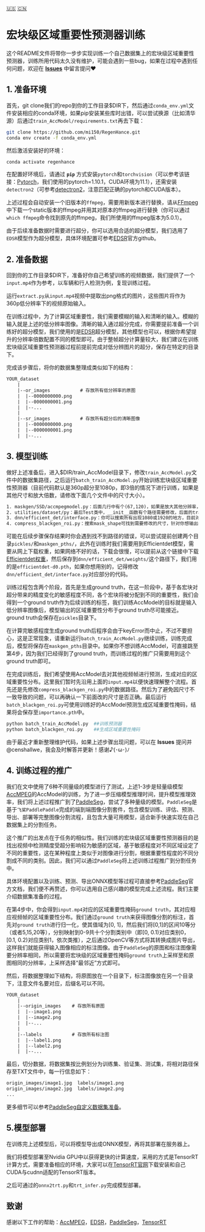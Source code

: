 [🇺🇸](/train.md "English") [🇨🇳](/train-cn.md "Simplified Chinese")

# 宏块级区域重要性预测器训练

这个README文件将带你一步步实现训练一个自己数据集上的宏块级区域重要性预测器，训练所用代码太久没有维护，可能会遇到一些bug，如果在过程中遇到任何问题，欢迎在 **[Issues](https://github.com/mi150/RegenHance/issues)** 中留言提问❤

## 1. 准备环境

首先，git clone我们的repo到你的工作目录$DIR下，然后通过`conda_env.yml`文件安装相应的conda环境，如果pip安装某些库时出错，可以尝试换源（比如清华源）后通过`train_AccModel/requirements.txt`再去下载：

```bash
git clone https://github.com/mi150/RegenHance.git
conda env create -f conda_env.yml
```

然后激活安装好的环境：

```bash
conda activate regenhance
```

在配置好环境后，请通过 **`pip`** 方式安装`pytorch`和`torchvision`（可以参考该链接：[Pytorch](https://pytorch.org/get-started/locally/)，我们使用的pytorch=1.10.1，CUDA环境为11.1），还需安装`detectron2`（可参考[detectron2](https://github.com/facebookresearch/detectron2/blob/main/INSTALL.md)，注意匹配正确的pytorch和CUDA版本）。

上述过程会自动安装一个旧版本的`ffmpeg`，需要用新版本进行替换，请从[FFmpeg](https://johnvansickle.com/ffmpeg/)中下载一个static版本的ffmpeg并用其对原本的ffmpeg进行替换（你可以通过`which ffmpeg`命令找到原先的ffmpeg，我们所使用的ffmpeg版本为5.0.1）。

由于后续准备数据时需要进行超分，你可以选用合适的超分模型，我们选用了`EDSR`模型作为超分模型，具体环境配置可参考[EDSR](https://github.com/sanghyun-son/EDSR-PyTorch)官方github。

## 2. 准备数据

回到你的工作目录$DIR下，准备好你自己希望训练的视频数据，我们提供了一个`input.mp4`作为参考，以车辆和行人检测为例，复现训练过程。

运行`extract.py`从`input.mp4`视频中提取出png格式的图片，这些图片将作为360p低分辨率下的视频原始输入。

在训练过程中，为了计算区域重要性，我们需要模糊的输入和清晰的输入。模糊的输入就是上述的低分辨率图像。清晰的输入通过超分完成，你需要提前准备一个训练好的超分模型，我们使用的是[EDSR](https://github.com/sanghyun-son/EDSR-PyTorch)超分模型，其他模型也可以，根据你希望提升的分辨率倍数配置不同的模型即可。由于整帧超分计算量较大，我们建议在训练宏块级区域重要性预测器过程前提前完成对低分辨图片的超分，保存在特定的目录下。

完成该步骤后，将你的数据集整理成类似如下的结构：

```tex
YOUR_dataset
    |
    |--or_images           # 存放所有低分辨率的原图
    |  |--0000000000.png
    |  |--0000000001.png
    |  |--...
    |
    |--sr_images           # 存放所有超分后的清晰图像
    |  |--0000000000.png
    |  |--0000000001.png
    |  |--...
```

## 3. 模型训练

做好上述准备后，进入$DIR/train_AccModel目录下，修改`train_AccModel.py`文件中的数据集路径，之后运行`batch_train_AccModel.py`开始训练宏块级区域重要性预测器（目前代码默认是360p超分至1080p，即3倍的情况下进行训练，如果是其他尺寸和放大倍数，请修改下面几个文件中的尺寸大小）。

```tex
1. maskgen/SSD/accmpegmodel.py：后面几行中有个(67,120)，如果是放大其他分辨率，比如720p，就可以替换为(45,80)。
2. utilities/dataset/py：最后Test类中，__init__函数有个路径需要修改，后面的transform_in中，如果你的初始输入不是360p的话，也需要进行修改。
3. dnn/efficient_det/interface.py：你可以搜索所有出现1080或1920的地方，目前对应的是1080p，如果你是放大到其他分辨率，别犹豫，改它。
4. compress_blackgen_roi.py：搜索mask_shape可找到需要修改的尺寸，针对你想输出的mask尺寸，修改成对应的大小即可，注意和1中的accmpegmodel.py里的尺寸对应，至于上取整还是下取整都可以，看你的想法。
```

可能在后续步骤保存结果时你会遇到找不到路径的错误，可以尝试提前创建两个目录`pickles/`和`maskgen_pths/`，此外在训练时我们需要用到Efficientdet模型，需要从网上下载权重，如果网络不好的话，下载会很慢，可以提前从这个链接中下载[Efficientdet权重](https://github.com/zylo117/Yet-Another-EfficientDet-Pytorch)，然后保存到`dnn/efficient_det/weights/`这个路径下，我们用的是`efficientdet-d0.pth`，如果你想用别的，记得修改`dnn/efficient_det/interface.py`对应部分的代码。

训练过程包含两个阶段，首先是生成ground truth，在这一阶段中，基于各宏块对超分带来的精度变化的敏感程度不同，各个宏块将被分配到不同的重要性，我们会得到一个ground truth作为后续训练的标签，我们训练AccModel的目标就是输入低分辨率图像后，模型输出的区域重要性分布于ground truth尽可能接近。ground truth会保存在`pickles`目录下。

在计算完敏感程度生成ground truth后程序会由于keyError而中止，不过不要担心，这是正常现象，请重新运行`batch_train_AccModel.py`继续训练，训练完成后，模型将保存在`maskgen_pths`目录中。如果你不想训练AccModel，可直接跳至第4步，因为我们已经得到了ground truth，而训练过程的推广只需要用到这个ground truth即可。

在完成训练后，我们希望使用AccModel去对其他视频帧进行预测，生成对应的区域重要性分布。这里我们暂时先沿用上面的`input.mp4`以便快速理解整个流程。首先还是先修改`compress_blackgen_roi.py`中的数据路径。然后为了避免因尺寸不一致导致的问题，可以再确认一下前面改的尺寸是否正确。最后运行`batch_blackgen_roi.py`可使用训练好的AccModel预测生成区域重要性掩码，结果将会保存至`importance.pth`中。

```python
python batch_train_AccModel.py  ##训练预测器
python batch_blackgen_roi.py    ##生成区域重要性掩码
```

由于最近才重新整理维护代码，如果上述步骤出现问题，可以在 **Issues** 提问并@censhallwe，我会及时解答并更新！感谢♪(･ω･)ﾉ

## 4. 训练过程的推广

我们在文中使用了6种不同量级的模型进行了测试，上述1-3步是轻量级模型[AccMPEG](https://github.com/KuntaiDu/AccMPEG/)的AccModel的训练，为了进一步压缩模型推理时间，提升模型推理效率，我们将上述过程推广到了[PaddleSeg](https://github.com/PaddlePaddle/PaddleSeg)，尝试了多种量级的模型。`PaddleSeg`是基于`飞桨PaddlePaddle`完成的端到端图像分割套件，包含模型训练、评估、预测、导出、部署等完整图像分割流程，且包含大量可用模型，适合新手快速实现在自己数据集上的分割任务。

这个推广的出发点在于任务的相似性。我们训练的宏块级区域重要性预测器目的是找出视频中检测精度受超分影响较为敏感的区域，基于敏感程度对不同区域设定了不同的重要性，这在某种程度上类似于对图像进行分割，根据重要性程度的不同分割成不同的类别。因此，我们可以通过`PaddleSeg`将上述训练过程推广到分割任务中。

具体环境配置以及训练、预测、导出ONNX模型等过程可直接参考[PaddleSeg](https://github.com/PaddlePaddle/PaddleSeg)官方文档，我们便不再赘述，你可以选用自己感兴趣的模型完成上述流程。我们主要介绍数据集准备的过程。

在第4步中，你会得到`input.mp4`对应的区域重要性掩码`ground truth`，其对应相应视频帧的区域重要性分布。我们通过`ground truth`来获得图像分割的标注，首先对`ground truth`进行归一化，使其值域为[0, 1]，然后我们将[0,1]的区间10等分（或者5,15,20等），分别映射到0-9共十个分割类别中（即[0, 0.1)对应类别0，[0.1, 0.2)对应类别1，依次类推），之后通过OpenCV等方式将其转换成图片导出，这样我们就能获得输入图像相应的标注图像。由于`PaddleSeg`的原图和标注图像需要分辨率相同，所以需要将宏块级的区域重要性掩码`ground truth`上采样至和原图相同的分辨率，上采样选择“最邻近”方式即可。

然后，将数据整理如下结构，将原图放在一个目录下，标注图像放在另一个目录下，注意文件名要对应，后缀名可以不同。

```tex
YOUR_dataset
    |
    |--origin_images    # 存放所有原图
    |  |--image1.png
    |  |--image2.png
    |  |--...
    |
    |--labels           # 存放所有标注图
    |  |--label1.png
    |  |--label2.png
    |  |--...
```

最后，切分数据，将数据集按比例划分为训练集、验证集、测试集，将相对路径保存至TXT文件中，每一行信息如下：

```tex
origin_images/image1.jpg  labels/image1.png
origin_images/image2.jpg  labels/image2.png
...
```

更多细节可以参考[PaddleSeg自定义数据集准备](https://github.com/PaddlePaddle/PaddleSeg/blob/release/2.9.1/docs/data/marker/marker_cn.md)。

## 5.模型部署

在训练完上述模型后，可以将模型导出成ONNX模型，再将其部署在服务器上。

我们将模型部署至Nvidia GPU中以获得更快的计算速度，采用的方式是TensorRT计算方式，需要准备相应的环境，大家可以在[TensorRT官网](https://developer.nvidia.com/tensorrt)下载安装和自己CUDA与cudnn适配的TensorRT版本。

之后可通过的`onnx2trt.py`和`trt_infer.py`完成模型部署。

## 致谢

感谢以下工作的帮助：[AccMPEG](https://github.com/KuntaiDu/AccMPEG/)，[EDSR](https://github.com/sanghyun-son/EDSR-PyTorch)，[PaddleSeg](https://github.com/PaddlePaddle/PaddleSeg)，[TensorRT](https://github.com/NVIDIA/TensorRT)
